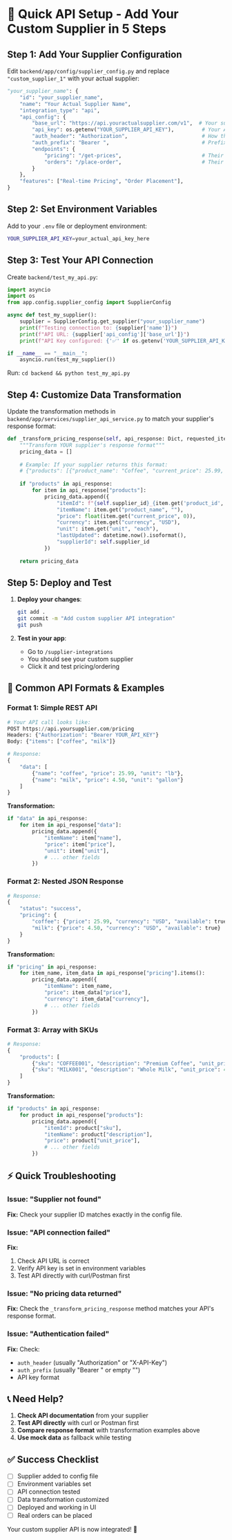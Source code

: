 # 🚀 Quick API Setup - Add Your Custom Supplier in 5 Steps

## Step 1: Add Your Supplier Configuration

Edit `backend/app/config/supplier_config.py` and replace `"custom_supplier_1"` with your actual supplier:

```python
"your_supplier_name": {
    "id": "your_supplier_name",
    "name": "Your Actual Supplier Name",
    "integration_type": "api",
    "api_config": {
        "base_url": "https://api.youractualsupplier.com/v1",  # Your supplier's API URL
        "api_key": os.getenv("YOUR_SUPPLIER_API_KEY"),         # Your API key
        "auth_header": "Authorization",                        # How they want the auth header
        "auth_prefix": "Bearer ",                              # Prefix for the token
        "endpoints": {
            "pricing": "/get-prices",                          # Their pricing endpoint
            "orders": "/place-order",                          # Their order endpoint
        }
    },
    "features": ["Real-time Pricing", "Order Placement"],
}
```

## Step 2: Set Environment Variables

Add to your `.env` file or deployment environment:

```bash
YOUR_SUPPLIER_API_KEY=your_actual_api_key_here
```

## Step 3: Test Your API Connection

Create `backend/test_my_api.py`:

```python
import asyncio
import os
from app.config.supplier_config import SupplierConfig

async def test_my_supplier():
    supplier = SupplierConfig.get_supplier("your_supplier_name")
    print(f"Testing connection to: {supplier['name']}")
    print(f"API URL: {supplier['api_config']['base_url']}")
    print(f"API Key configured: {'✅' if os.getenv('YOUR_SUPPLIER_API_KEY') else '❌'}")

if __name__ == "__main__":
    asyncio.run(test_my_supplier())
```

Run: `cd backend && python test_my_api.py`

## Step 4: Customize Data Transformation

Update the transformation methods in `backend/app/services/supplier_api_service.py` to match your supplier's response format:

```python
def _transform_pricing_response(self, api_response: Dict, requested_items: List[str]) -> List[Dict[str, Any]]:
    """Transform YOUR supplier's response format"""
    pricing_data = []
    
    # Example: If your supplier returns this format:
    # {"products": [{"product_name": "Coffee", "current_price": 25.99, "unit": "lb"}]}
    
    if "products" in api_response:
        for item in api_response["products"]:
            pricing_data.append({
                "itemId": f"{self.supplier_id}_{item.get('product_id', '')}",
                "itemName": item.get("product_name", ""),
                "price": float(item.get("current_price", 0)),
                "currency": item.get("currency", "USD"),
                "unit": item.get("unit", "each"),
                "lastUpdated": datetime.now().isoformat(),
                "supplierId": self.supplier_id
            })
    
    return pricing_data
```

## Step 5: Deploy and Test

1. **Deploy your changes**:
   ```bash
   git add .
   git commit -m "Add custom supplier API integration"
   git push
   ```

2. **Test in your app**:
   - Go to `/supplier-integrations`
   - You should see your custom supplier
   - Click it and test pricing/ordering

## 🔧 Common API Formats & Examples

### Format 1: Simple REST API
```python
# Your API call looks like:
POST https://api.yoursupplier.com/pricing
Headers: {"Authorization": "Bearer YOUR_API_KEY"}
Body: {"items": ["coffee", "milk"]}

# Response:
{
    "data": [
        {"name": "coffee", "price": 25.99, "unit": "lb"},
        {"name": "milk", "price": 4.50, "unit": "gallon"}
    ]
}
```

**Transformation:**
```python
if "data" in api_response:
    for item in api_response["data"]:
        pricing_data.append({
            "itemName": item["name"],
            "price": item["price"],
            "unit": item["unit"],
            # ... other fields
        })
```

### Format 2: Nested JSON Response
```python
# Response:
{
    "status": "success",
    "pricing": {
        "coffee": {"price": 25.99, "currency": "USD", "available": true},
        "milk": {"price": 4.50, "currency": "USD", "available": true}
    }
}
```

**Transformation:**
```python
if "pricing" in api_response:
    for item_name, item_data in api_response["pricing"].items():
        pricing_data.append({
            "itemName": item_name,
            "price": item_data["price"],
            "currency": item_data["currency"],
            # ... other fields
        })
```

### Format 3: Array with SKUs
```python
# Response:
{
    "products": [
        {"sku": "COFFEE001", "description": "Premium Coffee", "unit_price": 25.99},
        {"sku": "MILK001", "description": "Whole Milk", "unit_price": 4.50}
    ]
}
```

**Transformation:**
```python
if "products" in api_response:
    for product in api_response["products"]:
        pricing_data.append({
            "itemId": product["sku"],
            "itemName": product["description"],
            "price": product["unit_price"],
            # ... other fields
        })
```

## ⚡ Quick Troubleshooting

### Issue: "Supplier not found"
**Fix:** Check your supplier ID matches exactly in the config file.

### Issue: "API connection failed"  
**Fix:** 
1. Check API URL is correct
2. Verify API key is set in environment variables
3. Test API directly with curl/Postman first

### Issue: "No pricing data returned"
**Fix:** Check the `_transform_pricing_response` method matches your API's response format.

### Issue: "Authentication failed"
**Fix:** Check:
- `auth_header` (usually "Authorization" or "X-API-Key")
- `auth_prefix` (usually "Bearer " or empty "")
- API key format

## 📞 Need Help?

1. **Check API documentation** from your supplier
2. **Test API directly** with curl or Postman first
3. **Compare response format** with transformation examples above
4. **Use mock data** as fallback while testing

## ✅ Success Checklist

- [ ] Supplier added to config file
- [ ] Environment variables set
- [ ] API connection tested
- [ ] Data transformation customized
- [ ] Deployed and working in UI
- [ ] Real orders can be placed

Your custom supplier API is now integrated! 🎉